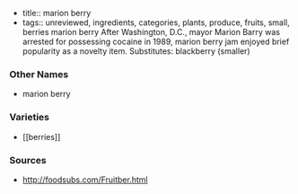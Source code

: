 - title:: marion berry
- tags:: unreviewed, ingredients, categories, plants, produce, fruits, small, berries
marion berry After Washington, D.C., mayor Marion Barry was arrested for possessing cocaine in 1989, marion berry jam enjoyed brief popularity as a novelty item. Substitutes: blackberry (smaller)

### Other Names

* marion berry

### Varieties

* [[berries]]

### Sources
* http://foodsubs.com/Fruitber.html
